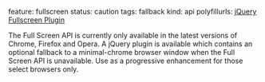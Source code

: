 feature: fullscreen
status: caution
tags: fallback
kind: api
polyfillurls: [jQuery Fullscreen Plugin](https://github.com/darcyclarke/jQuery-Fullscreen-Plugin)

The Full Screen API is currently only available in the latest versions of Chrome, Firefox and Opera. A jQuery plugin is available which contains an optional fallback to a minimal-chrome browser window when the Full Screen API is unavailable. Use as a progressive enhancement for those select browsers only.
